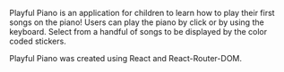 Playful Piano is an application for children to learn how to play their first songs on the piano! Users can play the piano by click or by using the keyboard. Select from a handful of songs to be displayed by the color coded stickers.

Playful Piano was created using React and React-Router-DOM.
